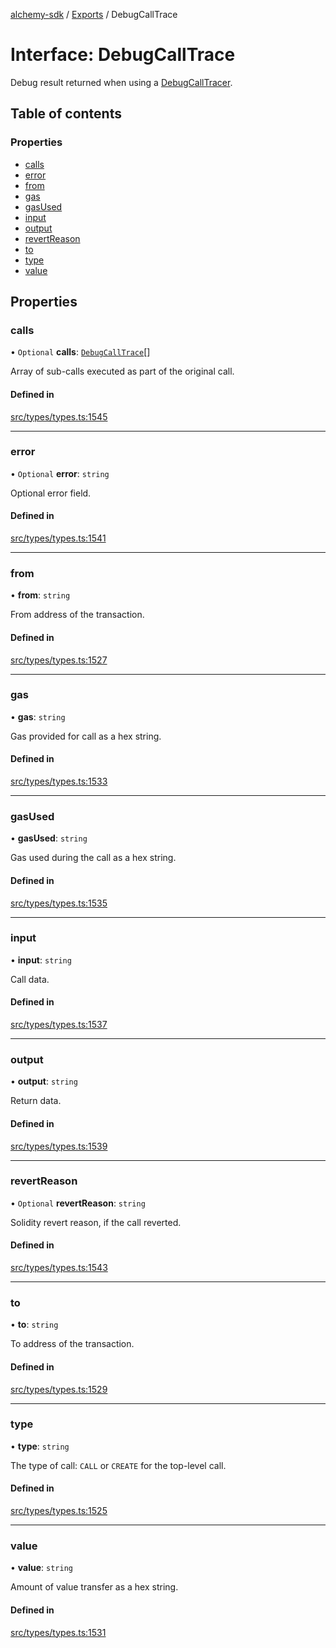 [alchemy-sdk](../README.md) / [Exports](../modules.md) / DebugCallTrace

# Interface: DebugCallTrace

Debug result returned when using a [DebugCallTracer](DebugCallTracer.md).

## Table of contents

### Properties

- [calls](DebugCallTrace.md#calls)
- [error](DebugCallTrace.md#error)
- [from](DebugCallTrace.md#from)
- [gas](DebugCallTrace.md#gas)
- [gasUsed](DebugCallTrace.md#gasused)
- [input](DebugCallTrace.md#input)
- [output](DebugCallTrace.md#output)
- [revertReason](DebugCallTrace.md#revertreason)
- [to](DebugCallTrace.md#to)
- [type](DebugCallTrace.md#type)
- [value](DebugCallTrace.md#value)

## Properties

### calls

• `Optional` **calls**: [`DebugCallTrace`](DebugCallTrace.md)[]

Array of sub-calls executed as part of the original call.

#### Defined in

[src/types/types.ts:1545](https://github.com/alchemyplatform/alchemy-sdk-js/blob/8f119ad1/src/types/types.ts#L1545)

___

### error

• `Optional` **error**: `string`

Optional error field.

#### Defined in

[src/types/types.ts:1541](https://github.com/alchemyplatform/alchemy-sdk-js/blob/8f119ad1/src/types/types.ts#L1541)

___

### from

• **from**: `string`

From address of the transaction.

#### Defined in

[src/types/types.ts:1527](https://github.com/alchemyplatform/alchemy-sdk-js/blob/8f119ad1/src/types/types.ts#L1527)

___

### gas

• **gas**: `string`

Gas provided for call as a hex string.

#### Defined in

[src/types/types.ts:1533](https://github.com/alchemyplatform/alchemy-sdk-js/blob/8f119ad1/src/types/types.ts#L1533)

___

### gasUsed

• **gasUsed**: `string`

Gas used during the call as a hex string.

#### Defined in

[src/types/types.ts:1535](https://github.com/alchemyplatform/alchemy-sdk-js/blob/8f119ad1/src/types/types.ts#L1535)

___

### input

• **input**: `string`

Call data.

#### Defined in

[src/types/types.ts:1537](https://github.com/alchemyplatform/alchemy-sdk-js/blob/8f119ad1/src/types/types.ts#L1537)

___

### output

• **output**: `string`

Return data.

#### Defined in

[src/types/types.ts:1539](https://github.com/alchemyplatform/alchemy-sdk-js/blob/8f119ad1/src/types/types.ts#L1539)

___

### revertReason

• `Optional` **revertReason**: `string`

Solidity revert reason, if the call reverted.

#### Defined in

[src/types/types.ts:1543](https://github.com/alchemyplatform/alchemy-sdk-js/blob/8f119ad1/src/types/types.ts#L1543)

___

### to

• **to**: `string`

To address of the transaction.

#### Defined in

[src/types/types.ts:1529](https://github.com/alchemyplatform/alchemy-sdk-js/blob/8f119ad1/src/types/types.ts#L1529)

___

### type

• **type**: `string`

The type of call: `CALL` or `CREATE` for the top-level call.

#### Defined in

[src/types/types.ts:1525](https://github.com/alchemyplatform/alchemy-sdk-js/blob/8f119ad1/src/types/types.ts#L1525)

___

### value

• **value**: `string`

Amount of value transfer as a hex string.

#### Defined in

[src/types/types.ts:1531](https://github.com/alchemyplatform/alchemy-sdk-js/blob/8f119ad1/src/types/types.ts#L1531)
